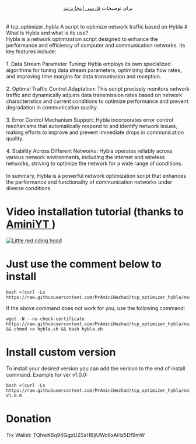<div align="center">
برای توضیحات <a href="https://github.com/MrAminiNezhad/tcp_optimizer_hybla/blob/main/README-fa.md"> فارسی اینجا بزنید </a>
</div>
<br><br>
# tcp_optimizer_hybla
A script to optimize network traffic based on Hybla
# What is Hybla and what is its use?
<br>
Hybla is a network optimization script designed to enhance the performance and efficiency of computer and communication networks. Its key features include:
<br><br>
1. Data Stream Parameter Tuning: Hybla employs its own specialized algorithms for tuning data stream parameters, optimizing data flow rates, and improving time margins for data transmission and reception.
<br><br>
2. Optimal Traffic Control Adaptation: This script precisely monitors network traffic and dynamically adjusts data transmission rates based on network characteristics and current conditions to optimize performance and prevent degradation in communication quality.
<br><br>
3. Error Control Mechanism Support: Hybla incorporates error control mechanisms that automatically respond to and identify network issues, making efforts to improve and prevent immediate drops in communication quality.
<br><br>
4. Stability Across Different Networks: Hybla operates reliably across various network environments, including the internet and wireless networks, striving to optimize the network for a wide range of conditions.
<br><br>
In summary, Hybla is a powerful network optimization script that enhances the performance and functionality of communication networks under diverse conditions.
<br>

# Video installation tutorial (thanks to <a href="https://www.youtube.com/@aminiyt1">AminiYT </a> )

[![Little red riding hood](https://i.ibb.co/tKNjfxt/Capture.jpg)](https://www.youtube.com/watch?v=W2uEzepklR8 "Little red riding hood - Click to Watch!")

# Just use the comment below to install
```
bash <(curl -Ls https://raw.githubusercontent.com/MrAminiNezhad/tcp_optimizer_hybla/main/hybla.sh)
```
If the above command does not work for you, use the following command:
```
wget -N --no-check-certificate https://raw.githubusercontent.com/MrAminiNezhad/tcp_optimizer_hybla/main/hybla.sh && chmod +x hybla.sh && bash hybla.sh
```
# Install custom version
To install your desired version you can add the version to the end of install command. Example for ver v1.0.0:
```
bash <(curl -Ls https://raw.githubusercontent.com/MrAminiNezhad/tcp_optimizer_hybla/main/hybla.sh) V1.0.0
```

# Donation
 Trx Wallet: TQhwK6q94GgpUZSsHBjiUWc6xAHz5Df9mW

